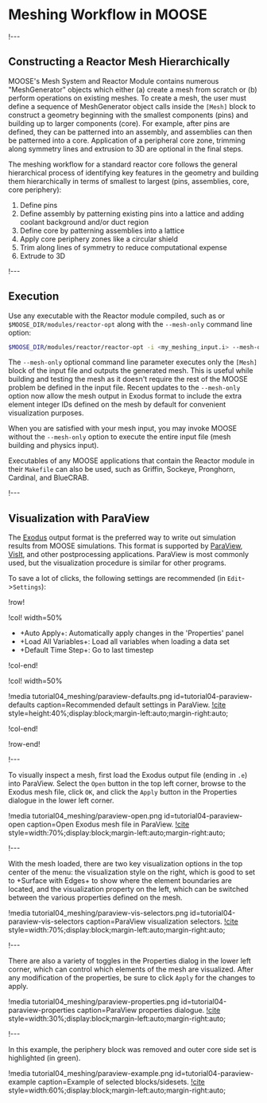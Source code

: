 # Meshing Workflow in MOOSE

!---

## Constructing a Reactor Mesh Hierarchically

MOOSE's Mesh System and Reactor Module contains numerous "MeshGenerator" objects which either (a) create a mesh from scratch or (b) perform operations on existing meshes. To create a mesh, the user must define a sequence of MeshGenerator object calls inside the `[Mesh]` block to construct a geometry beginning with the smallest components (pins) and building up to larger components (core). For example, after pins are defined, they can be patterned into an assembly, and assemblies can then be patterned into a core. Application of a peripheral core zone,
trimming along symmetry lines and extrusion to 3D are optional in the final steps.

The meshing workflow for a standard reactor core follows the general hierarchical process of identifying key features in the geometry and building them hierarchically in terms of smallest to largest (pins, assemblies, core, core periphery):

1. Define pins
2. Define assembly by patterning existing pins into a lattice and adding coolant background and/or duct region
3. Define core by patterning assemblies into a lattice
4. Apply core periphery zones like a circular shield
5. Trim along lines of symmetry to reduce computational expense
6. Extrude to 3D

!---

## Execution

Use any executable with the Reactor module compiled, such as  or `$MOOSE_DIR/modules/reactor-opt` along with the `--mesh-only` command line option:

```bash
$MOOSE_DIR/modules/reactor/reactor-opt -i <my_meshing_input.i> --mesh-only
```

The `--mesh-only` optional command line parameter executes only the `[Mesh]` block of the input file and outputs the generated mesh. This is useful while building and testing the mesh as it doesn't require the rest of the MOOSE problem be defined in the input file. Recent updates to the `--mesh-only` option now allow the mesh output in Exodus format to include the extra element integer IDs defined on the mesh by default for convenient visualization purposes.

When you are satisfied with your mesh input, you may invoke MOOSE without the `--mesh-only` option to execute the entire input file (mesh building and physics input).

Executables of any MOOSE applications that contain the Reactor module in their `Makefile` can also be used, such as Griffin, Sockeye, Pronghorn, Cardinal, and BlueCRAB.

!---

## Visualization with ParaView

The [Exodus](outputs/Exodus.md) output format is the preferred way to write out simulation results from MOOSE simulations. This format is supported by [ParaView](https://www.paraview.org/), [VisIt](https://visit-dav.github.io/visit-website/), and other postprocessing applications. ParaView is most commonly used, but the visualization procedure is similar for other programs.

To save a lot of clicks, the following settings are recommended (in `Edit`->`Settings`):

!row!

!col! width=50%

- +Auto Apply+: Automatically apply changes in the 'Properties' panel
- +Load All Variables+: Load all variables when loading a data set
- +Default Time Step+: Go to last timestep

!col-end!

!col! width=50%

!media tutorial04_meshing/paraview-defaults.png
       id=tutorial04-paraview-defaults
       caption=Recommended default settings in ParaView. [!cite](ParaView2005)
       style=height:40%;display:block;margin-left:auto;margin-right:auto;

!col-end!

!row-end!

!---

To visually inspect a mesh, first load the Exodus output file (ending in `.e`) into ParaView. Select the `Open` button in the top left corner, browse to the Exodus mesh file, click `OK`, and click the `Apply` button in the Properties dialogue in the lower left corner.

!media tutorial04_meshing/paraview-open.png
       id=tutorial04-paraview-open
       caption=Open Exodus mesh file in ParaView. [!cite](ParaView2005)
       style=width:70%;display:block;margin-left:auto;margin-right:auto;

!---

With the mesh loaded, there are two key visualization options in the top center of the menu: the visualization style on the right, which is good to set to +Surface with Edges+ to show where the element boundaries are located, and the visualization property on the left, which can be switched between the various properties defined on the mesh.

!media tutorial04_meshing/paraview-vis-selectors.png
       id=tutorial04-paraview-vis-selectors
       caption=ParaView visualization selectors. [!cite](ParaView2005)
       style=width:70%;display:block;margin-left:auto;margin-right:auto;

!---

There are also a variety of toggles in the Properties dialog in the lower left corner, which can control which elements of the mesh are visualized. After any modification of the properties, be sure to click `Apply` for the changes to apply.

!media tutorial04_meshing/paraview-properties.png
       id=tutorial04-paraview-properties
       caption=ParaView properties dialogue. [!cite](ParaView2005)
       style=width:30%;display:block;margin-left:auto;margin-right:auto;

!---

In this example, the periphery block was removed and outer core side set is highlighted (in green).

!media tutorial04_meshing/paraview-example.png
       id=tutorial04-paraview-example
       caption=Example of selected blocks/sidesets. [!cite](ParaView2005)
       style=width:60%;display:block;margin-left:auto;margin-right:auto;
